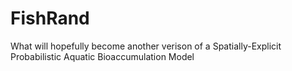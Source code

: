 # FishRand

What will hopefully become another verison of a Spatially-Explicit Probabilistic Aquatic Bioaccumulation Model

